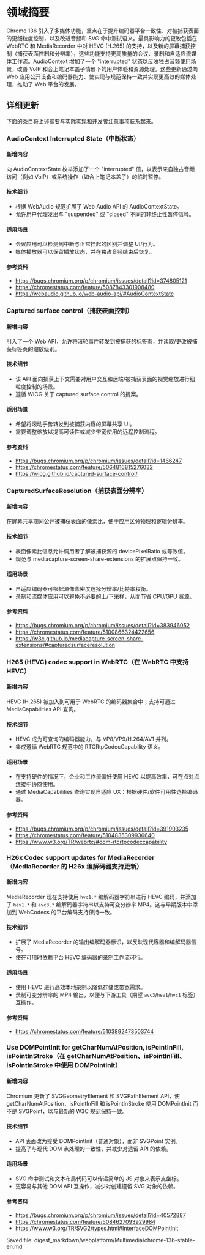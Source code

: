 # 领域摘要

Chrome 136 引入了多媒体功能，重点在于提升编码器平台一致性、对被捕获表面的更细粒度控制，以及改进音频和 SVG 命中测试语义。最具影响力的更改包括在 WebRTC 和 MediaRecorder 中对 HEVC (H.265) 的支持，以及新的屏幕捕获控制（捕获表面控制和分辨率），这些功能支持更高质量的会议、录制和自适应流媒体工作流。AudioContext 增加了一个 "interrupted" 状态以反映独占音频使用场景，改善 VoIP 和合上笔记本盖子情形下的用户体验和资源处理。这些更新通过向 Web 应用公开设备和编码器能力、使实现与规范保持一致并实现更高效的媒体处理，推动了 Web 平台的发展。

## 详细更新

下面的条目将上述摘要与实际实现和开发者注意事项联系起来。

### AudioContext Interrupted State（中断状态）

#### 新增内容
向 AudioContextState 枚举添加了一个 "interrupted" 值，以表示来自独占音频访问（例如 VoIP）或系统操作（如合上笔记本盖子）的临时暂停。

#### 技术细节
- 根据 WebAudio 规范扩展了 Web Audio API 的 AudioContextState。
- 允许用户代理发出与 "suspended" 或 "closed" 不同的非终止性暂停信号。

#### 适用场景
- 会议应用可以检测到中断与正常挂起的区别并调整 UI/行为。
- 媒体播放器可以保留播放状态，并在独占音频结束后恢复。

#### 参考资料
- https://bugs.chromium.org/p/chromium/issues/detail?id=374805121
- https://chromestatus.com/feature/5087843301908480
- https://webaudio.github.io/web-audio-api/#AudioContextState

### Captured surface control（捕获表面控制）

#### 新增内容
引入了一个 Web API，允许将滚轮事件转发到被捕获的标签页，并读取/更改被捕获标签页的缩放级别。

#### 技术细节
- 该 API 面向捕获上下文需要对用户交互和远端/被捕获表面的视觉缩放进行细粒度控制的场景。
- 遵循 WICG 关于 captured surface control 的提案。

#### 适用场景
- 希望将滚动手势转发到被捕获内容的屏幕共享 UI。
- 需要调整缩放以提高可读性或减少带宽使用的远程控制流程。

#### 参考资料
- https://bugs.chromium.org/p/chromium/issues/detail?id=1466247
- https://chromestatus.com/feature/5064816815276032
- https://wicg.github.io/captured-surface-control/

### CapturedSurfaceResolution（捕获表面分辨率）

#### 新增内容
在屏幕共享期间公开被捕获表面的像素比，便于应用区分物理和逻辑分辨率。

#### 技术细节
- 表面像素比信息允许调用者了解被捕获源的 devicePixelRatio 或等效值。
- 规范与 mediacapture-screen-share-extensions 的扩展点保持一致。

#### 适用场景
- 自适应编码器可根据源像素密度选择分辨率/比特率权衡。
- 录制和流媒体应用可以避免不必要的上/下采样，从而节省 CPU/GPU 资源。

#### 参考资料
- https://bugs.chromium.org/p/chromium/issues/detail?id=383946052
- https://chromestatus.com/feature/5100866324422656
- https://w3c.github.io/mediacapture-screen-share-extensions/#capturedsurfaceresolution

### H265 (HEVC) codec support in WebRTC（在 WebRTC 中支持 HEVC）

#### 新增内容
HEVC (H.265) 被加入到可用于 WebRTC 的编码器集合中；支持可通过 MediaCapabilities API 查询。

#### 技术细节
- HEVC 成为可查询的编码器能力，与 VP8/VP9/H.264/AV1 并列。
- 集成遵循 WebRTC 规范中的 RTCRtpCodecCapability 语义。

#### 适用场景
- 在支持硬件的情况下，企业和工作流偏好使用 HEVC 以提高效率，可在点对点连接中协商使用。
- 通过 MediaCapabilities 查询实现自适应 UX：根据硬件/软件可用性选择编码器。

#### 参考资料
- https://bugs.chromium.org/p/chromium/issues/detail?id=391903235
- https://chromestatus.com/feature/5104835309936640
- https://www.w3.org/TR/webrtc/#dom-rtcrtpcodeccapability

### H26x Codec support updates for MediaRecorder（MediaRecorder 的 H26x 编解码器支持更新）

#### 新增内容
MediaRecorder 现在支持使用 `hvc1.*` 编解码器字符串进行 HEVC 编码，并添加了 `hev1.*` 和 `avc3.*` 编解码器字符串以支持可变分辨率 MP4。这与早期版本中添加到 WebCodecs 的平台编码支持保持一致。

#### 技术细节
- 扩展了 MediaRecorder 的输出编解码器标识，以反映现代容器和编解码器信号。
- 使在可用时依赖平台 HEVC 编码器的录制工作流可行。

#### 适用场景
- 使用 HEVC 进行高效本地录制以降低存储或带宽需求。
- 录制可变分辨率的 MP4 输出，以便与下游工具（期望 `avc3`/`hev1`/`hvc1` 标签）互操作。

#### 参考资料
- https://chromestatus.com/feature/5103892473503744

### Use DOMPointInit for getCharNumAtPosition, isPointInFill, isPointInStroke（在 getCharNumAtPosition、isPointInFill、isPointInStroke 中使用 DOMPointInit）

#### 新增内容
Chromium 更新了 SVGGeometryElement 和 SVGPathElement API，使 getCharNumAtPosition、isPointInFill 和 isPointInStroke 使用 DOMPointInit 而不是 SVGPoint，以与最新的 W3C 规范保持一致。

#### 技术细节
- API 表面改为接受 DOMPointInit（普通对象），而非 SVGPoint 实例。
- 提高了与现代 DOM 点处理的一致性，并减少对遗留 API 的依赖。

#### 适用场景
- SVG 命中测试和文本布局代码可以传递简单的 JS 对象来表示点坐标。
- 更容易与其他 DOM API 互操作，减少对创建遗留 SVG 对象的依赖。

#### 参考资料
- https://bugs.chromium.org/p/chromium/issues/detail?id=40572887
- https://chromestatus.com/feature/5084627093929984
- https://www.w3.org/TR/SVG2/types.html#InterfaceDOMPointInit

Saved file:
digest_markdown/webplatform/Multimedia/chrome-136-stable-en.md